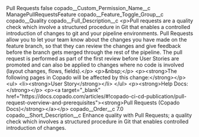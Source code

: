 <?xml version="1.0" encoding="UTF-8"?>
<CustomMetadata xmlns="http://soap.sforce.com/2006/04/metadata" xmlns:xsi="http://www.w3.org/2001/XMLSchema-instance" xmlns:xsd="http://www.w3.org/2001/XMLSchema">
    <label>Pull Requests</label>
    <protected>false</protected>
    <values>
        <field>copado__Custom_Permission_Name__c</field>
        <value xsi:type="xsd:string">ManagePullRequestsFeature</value>
    </values>
    <values>
        <field>copado__Feature_Toggle_Group__c</field>
        <value xsi:type="xsd:string">copado__Quality</value>
    </values>
    <values>
        <field>copado__Full_Description__c</field>
        <value xsi:type="xsd:string">&lt;p&gt;Pull requests are a quality check which involve a structured procedure in Git that enables a controlled introduction of changes to git and your pipeline environments. Pull Requests allow you to let your team know about the changes you have made on the feature branch, so that they can review the changes and give feedback before the branch gets merged through the rest of the pipeline. The pull request is performed as part of the first review before User Stories are promoted and can also be applied to changes where no code is involved (layout changes, flows, fields).&lt;/p&gt;
&lt;p&gt;&amp;nbsp;&lt;/p&gt;
&lt;p&gt;&lt;strong&gt;The following pages in Copado will be affected by this change:&lt;/strong&gt;&lt;/p&gt;
&lt;ul&gt;
    &lt;li&gt;&lt;strong&gt;User Story&lt;/strong&gt;&lt;/li&gt;
&lt;/ul&gt;
&lt;p&gt;&lt;strong&gt;Help Docs:&lt;/strong&gt;&lt;/p&gt;
&lt;p&gt;&lt;a target=&quot;_blank&quot; href=&quot;https://docs.copado.com/articles/#!copado-ci-cd-publication/pull-request-overview-and-prerequisites&quot;&gt;&lt;strong&gt;Pull Requests (Copado Docs)&lt;/strong&gt;&lt;/a&gt;&lt;/p&gt;</value>
    </values>
    <values>
        <field>copado__Order__c</field>
        <value xsi:type="xsd:double">7.0</value>
    </values>
    <values>
        <field>copado__Short_Description__c</field>
        <value xsi:type="xsd:string">Enhance quality with Pull Requests; a quality check which involves a structured procedure in Git that enables controlled introduction of changes.</value>
    </values>
</CustomMetadata>
